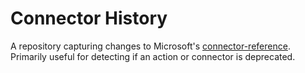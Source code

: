 # Connector History

A repository capturing changes to Microsoft's [connector-reference](https://docs.microsoft.com/en-us/connectors/connector-reference/). Primarily useful for detecting if an action or connector is deprecated.
